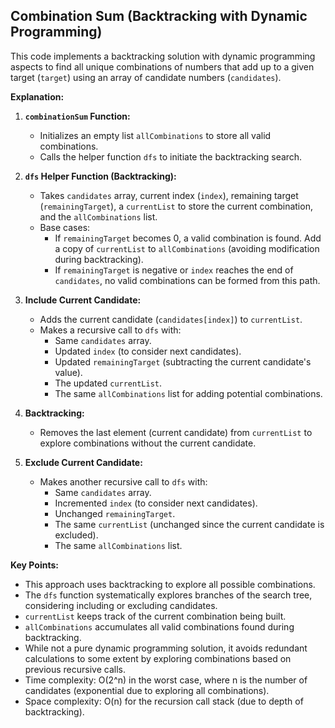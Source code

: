 ## Combination Sum (Backtracking with Dynamic Programming)

This code implements a backtracking solution with dynamic programming aspects to find all unique combinations of numbers that add up to a given target (`target`) using an array of candidate numbers (`candidates`).

**Explanation:**

1. **`combinationSum` Function:**
   - Initializes an empty list `allCombinations` to store all valid combinations.
   - Calls the helper function `dfs` to initiate the backtracking search.

2. **`dfs` Helper Function (Backtracking):**
   - Takes `candidates` array, current index (`index`), remaining target (`remainingTarget`), a `currentList` to store the current combination, and the `allCombinations` list.
   - Base cases:
     - If `remainingTarget` becomes 0, a valid combination is found. Add a copy of `currentList` to `allCombinations` (avoiding modification during backtracking).
     - If `remainingTarget` is negative or `index` reaches the end of `candidates`, no valid combinations can be formed from this path.

3. **Include Current Candidate:**
   - Adds the current candidate (`candidates[index]`) to `currentList`.
   - Makes a recursive call to `dfs` with:
     - Same `candidates` array.
     - Updated `index` (to consider next candidates).
     - Updated `remainingTarget` (subtracting the current candidate's value).
     - The updated `currentList`.
     - The same `allCombinations` list for adding potential combinations.

4. **Backtracking:**
   - Removes the last element (current candidate) from `currentList` to explore combinations without the current candidate.

5. **Exclude Current Candidate:**
   - Makes another recursive call to `dfs` with:
     - Same `candidates` array.
     - Incremented `index` (to consider next candidates).
     - Unchanged `remainingTarget`.
     - The same `currentList` (unchanged since the current candidate is excluded).
     - The same `allCombinations` list.

**Key Points:**

- This approach uses backtracking to explore all possible combinations.
- The `dfs` function systematically explores branches of the search tree, considering including or excluding candidates.
- `currentList` keeps track of the current combination being built.
- `allCombinations` accumulates all valid combinations found during backtracking.
- While not a pure dynamic programming solution, it avoids redundant calculations to some extent by exploring combinations based on previous recursive calls.
- Time complexity: O(2^n) in the worst case, where n is the number of candidates (exponential due to exploring all combinations).
- Space complexity: O(n) for the recursion call stack (due to depth of backtracking).
